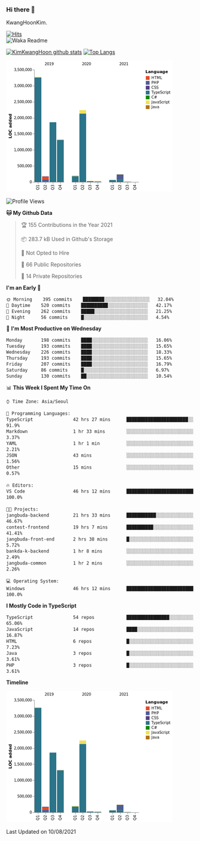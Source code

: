 ### Hi there 👋

KwangHoonKim.

[![Hits](https://hits.seeyoufarm.com/api/count/incr/badge.svg?url=https%3A%2F%2Fgithub.com%2Frhkdgns95)](https://hits.seeyoufarm.com)  
![Waka Readme](https://github.com/rhkdgns95/rhkdgns95/workflows/Waka%20Readme/badge.svg)

[![KimKwangHoon github stats](https://github-readme-stats.vercel.app/api?username=rhkdgns95&show_icons=true)](https://github.com/rhkdgns95/github-readme-stats)   [![Top Langs](https://github-readme-stats.vercel.app/api/top-langs/?username=rhkdgns95&layout=compact)](https://github.com/rhkdgns95/github-readme-stats)   


![Chart not found](https://raw.githubusercontent.com/rhkdgns95/rhkdgns95/master/charts/bar_graph.png) 



<!--START_SECTION:waka-->
![Profile Views](http://img.shields.io/badge/Profile%20Views-6-blue)

**🐱 My Github Data** 

> 🏆 155 Contributions in the Year 2021
 > 
> 📦 283.7 kB Used in Github's Storage 
 > 
> 🚫 Not Opted to Hire
 > 
> 📜 66 Public Repositories 
 > 
> 🔑 14 Private Repositories  
 > 
**I'm an Early 🐤** 

```text
🌞 Morning    395 commits    ████████░░░░░░░░░░░░░░░░░   32.04% 
🌆 Daytime    520 commits    ██████████░░░░░░░░░░░░░░░   42.17% 
🌃 Evening    262 commits    █████░░░░░░░░░░░░░░░░░░░░   21.25% 
🌙 Night      56 commits     █░░░░░░░░░░░░░░░░░░░░░░░░   4.54%

```
📅 **I'm Most Productive on Wednesday** 

```text
Monday       198 commits    ████░░░░░░░░░░░░░░░░░░░░░   16.06% 
Tuesday      193 commits    ████░░░░░░░░░░░░░░░░░░░░░   15.65% 
Wednesday    226 commits    ████░░░░░░░░░░░░░░░░░░░░░   18.33% 
Thursday     193 commits    ████░░░░░░░░░░░░░░░░░░░░░   15.65% 
Friday       207 commits    ████░░░░░░░░░░░░░░░░░░░░░   16.79% 
Saturday     86 commits     █░░░░░░░░░░░░░░░░░░░░░░░░   6.97% 
Sunday       130 commits    ██░░░░░░░░░░░░░░░░░░░░░░░   10.54%

```


📊 **This Week I Spent My Time On** 

```text
⌚︎ Time Zone: Asia/Seoul

💬 Programming Languages: 
TypeScript               42 hrs 27 mins      ███████████████████████░░   91.9% 
Markdown                 1 hr 33 mins        ░░░░░░░░░░░░░░░░░░░░░░░░░   3.37% 
YAML                     1 hr 1 min          ░░░░░░░░░░░░░░░░░░░░░░░░░   2.21% 
JSON                     43 mins             ░░░░░░░░░░░░░░░░░░░░░░░░░   1.56% 
Other                    15 mins             ░░░░░░░░░░░░░░░░░░░░░░░░░   0.57%

🔥 Editors: 
VS Code                  46 hrs 12 mins      █████████████████████████   100.0%

🐱‍💻 Projects: 
jangbuda-backend         21 hrs 33 mins      ███████████░░░░░░░░░░░░░░   46.67% 
contest-frontend         19 hrs 7 mins       ██████████░░░░░░░░░░░░░░░   41.41% 
jangbuda-front-end       2 hrs 38 mins       █░░░░░░░░░░░░░░░░░░░░░░░░   5.72% 
bankda-k-backend         1 hr 8 mins         ░░░░░░░░░░░░░░░░░░░░░░░░░   2.49% 
jangbuda-common          1 hr 2 mins         ░░░░░░░░░░░░░░░░░░░░░░░░░   2.26%

💻 Operating System: 
Windows                  46 hrs 12 mins      █████████████████████████   100.0%

```

**I Mostly Code in TypeScript** 

```text
TypeScript               54 repos            ████████████████░░░░░░░░░   65.06% 
JavaScript               14 repos            ████░░░░░░░░░░░░░░░░░░░░░   16.87% 
HTML                     6 repos             █░░░░░░░░░░░░░░░░░░░░░░░░   7.23% 
Java                     3 repos             █░░░░░░░░░░░░░░░░░░░░░░░░   3.61% 
PHP                      3 repos             █░░░░░░░░░░░░░░░░░░░░░░░░   3.61%

```


**Timeline**

![Chart not found](https://raw.githubusercontent.com/rhkdgns95/rhkdgns95/master/charts/bar_graph.png) 


 Last Updated on 10/08/2021
<!--END_SECTION:waka-->
